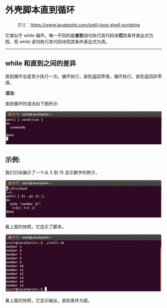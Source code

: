 # 外壳脚本直到循环

> 原文：<https://www.javatpoint.com/until-loop-shell-scripting>

它类似于 while 循环。唯一不同的是**直到**语句执行其代码块**而**其条件表达式为假，而 while 语句执行其代码块而其条件表达式为真。

* * *

## while 和直到之间的差异

直到循环总是至少执行一次。循环执行，直到返回零值，循环执行，直到返回非零值。

**语法:**

直到循环的语法如下图所示:

![Linux Shell Scripting Until loop 1](img/74af6af7897472fccce438be8563d2a2.png)

## 示例:

我们已经展示了一个从 5 到 15 显示数字的例子。

![Linux Shell Scripting Until loop 2](img/40ce227aa314c2c87ebe414021ada8f7.png)

看上面的快照，它显示了脚本。

![Linux Shell Scripting Until loop 3](img/5fccc6959df98126437a84577ca0c038.png)

看上面的快照，它显示输出，直到条件为假。
